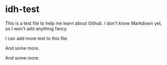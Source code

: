 # idh-test

This is a test file to help me learn about Github. I don't know Markdown yet, so I won't add anything fancy.


I can add more text to this file. 

And some more. 


And some more. 